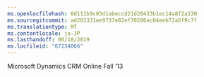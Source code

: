 ```yaml
---
ms.openlocfilehash: 0d111b9c03d1abeccd21d20433b1ec14a8f2a330
ms.sourcegitcommit: ad203331ee9737e82ef70206ac04eeb72a5f9c7f
ms.translationtype: MT
ms.contentlocale: ja-JP
ms.lasthandoff: 06/18/2019
ms.locfileid: "67234066"
---
```

Microsoft Dynamics CRM Online Fall ‘13